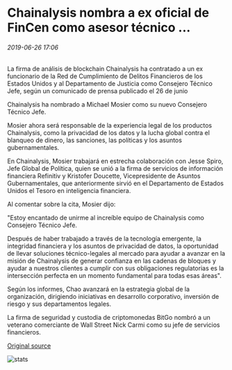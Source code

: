 # Chainalysis nombra a ex oficial de FinCen como asesor técnico ...

###### 2019-06-26 17:06

La firma de análisis de blockchain Chainalysis ha contratado a un ex funcionario de la Red de Cumplimiento de Delitos Financieros de los Estados Unidos y al Departamento de Justicia como Consejero Técnico Jefe, según un comunicado de prensa publicado el 26 de junio

Chainalysis ha nombrado a Michael Mosier como su nuevo Consejero Técnico Jefe.

Mosier ahora será responsable de la experiencia legal de los productos Chainalysis, como la privacidad de los datos y la lucha global contra el blanqueo de dinero, las sanciones, las políticas y los asuntos gubernamentales.

En Chainalysis, Mosier trabajará en estrecha colaboración con Jesse Spiro, Jefe Global de Política, quien se unió a la firma de servicios de información financiera Refinitiv y Kristofer Doucette, Vicepresidente de Asuntos Gubernamentales, que anteriormente sirvió en el Departamento de Estados Unidos el Tesoro en inteligencia financiera.

Al comentar sobre la cita, Mosier dijo:

"Estoy encantado de unirme al increíble equipo de Chainalysis como Consejero Técnico Jefe.

Después de haber trabajado a través de la tecnología emergente, la integridad financiera y los asuntos de privacidad de datos, la oportunidad de llevar soluciones técnico-legales al mercado para ayudar a avanzar en la misión de Chainalysis de generar confianza en las cadenas de bloques y ayudar a nuestros clientes a cumplir con sus obligaciones regulatorias es la intersección perfecta en un momento fundamental para todas esas áreas".

Según los informes, Chao avanzará en la estrategia global de la organización, dirigiendo iniciativas en desarrollo corporativo, inversión de riesgo y sus departamentos legales.

La firma de seguridad y custodia de criptomonedas BitGo nombró a un veterano comerciante de Wall Street Nick Carmi como su jefe de servicios financieros.

[Original source](https://cointelegraph.com/news/chainalysis-appoints-former-fincen-officer-as-technical-counsel)

![stats](https://c.statcounter.com/11760860/0/a89fa40b/1/ "stats")